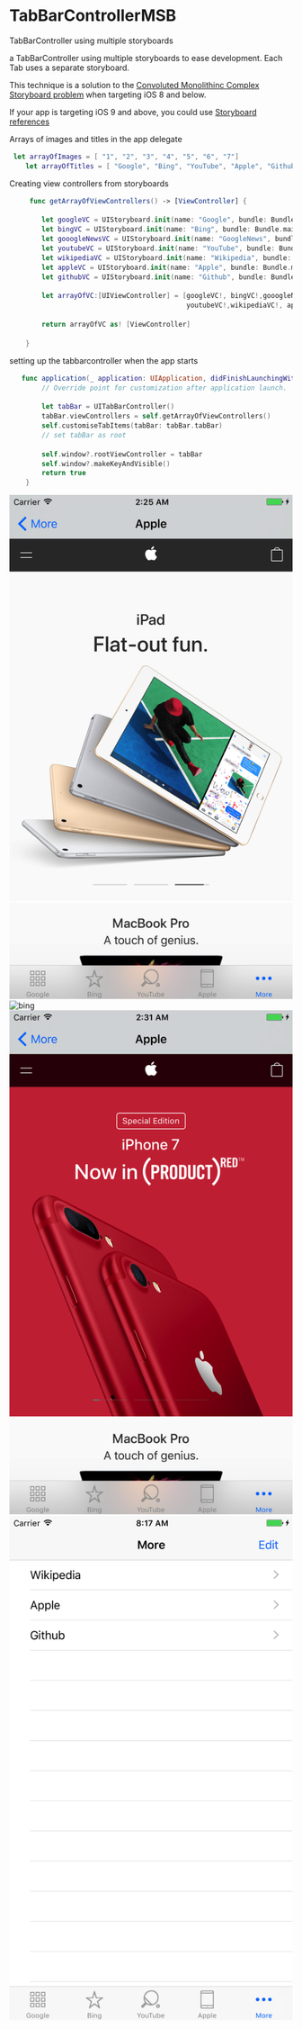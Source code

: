 # TabBarControllerMSB
TabBarController using multiple storyboards

a TabBarController using multiple storyboards to ease development. Each Tab uses a separate storyboard.

This technique is a solution to the [Convoluted Monolithinc Complex Storyboard problem](https://www.quora.com/Which-is-better-for-iOS-apps-storyboards-or-programmatic-development) when targeting iOS 8 and below.

If your app is targeting iOS 9 and above, you could use [Storyboard references](https://www.raywenderlich.com/115697/ios-9-storyboards-tutorial-whats-new-in-storyboards)

Arrays of images and titles in the app delegate
```swift
 let arrayOfImages = [ "1", "2", "3", "4", "5", "6", "7"]
    let arrayOfTitles = [ "Google", "Bing", "YouTube", "Apple", "Github", "Wikipedia", "GoogleNews"]
```
Creating view controllers from storyboards
```swift
     func getArrayOfViewControllers() -> [ViewController] {
        
        let googleVC = UIStoryboard.init(name: "Google", bundle: Bundle.main).instantiateInitialViewController()
        let bingVC = UIStoryboard.init(name: "Bing", bundle: Bundle.main).instantiateInitialViewController()
        let gooogleNewsVC = UIStoryboard.init(name: "GoogleNews", bundle: Bundle.main).instantiateInitialViewController()
        let youtubeVC = UIStoryboard.init(name: "YouTube", bundle: Bundle.main).instantiateInitialViewController()
        let wikipediaVC = UIStoryboard.init(name: "Wikipedia", bundle: Bundle.main).instantiateInitialViewController()
        let appleVC = UIStoryboard.init(name: "Apple", bundle: Bundle.main).instantiateInitialViewController()
        let githubVC = UIStoryboard.init(name: "Github", bundle: Bundle.main).instantiateInitialViewController()
        
        let arrayOfVC:[UIViewController] = [googleVC!, bingVC!,gooogleNewsVC!,
                                            youtubeVC!,wikipediaVC!, appleVC!, githubVC!]
        
        return arrayOfVC as! [ViewController]
        
    }
```
setting up the tabbarcontroller when the app starts
```swift
   func application(_ application: UIApplication, didFinishLaunchingWithOptions launchOptions: [UIApplicationLaunchOptionsKey: Any]?) -> Bool {
        // Override point for customization after application launch.
        
        let tabBar = UITabBarController()
        tabBar.viewControllers = self.getArrayOfViewControllers()
        self.customiseTabItems(tabBar: tabBar.tabBar)
        // set tabBar as root
        
        self.window?.rootViewController = tabBar
        self.window?.makeKeyAndVisible()
        return true
    }
```
![google](goog.png)
![bing](bing.png)
![apple](aapl.png)
![more](more.png)

